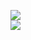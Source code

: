 [![](https://img.shields.io/badge/Made%20With-Github%20Spray-lightgrey.svg?style=for-the-badge&logo=github)](https://github.com/Annihil/github-spray#2769)  
[![](https://i.imgur.com/2DrTn0Z.gif)](https://github.com/Annihil/github-spray)